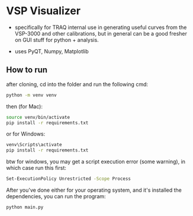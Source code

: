 # VSP Visualizer

* specifically for TRAQ internal use in generating useful curves from the VSP-3000 and other calibrations, but in general can be a good fresher on GUI stuff for python + analysis.

* uses PyQT, Numpy, Matplotlib 

## How to run


after cloning, cd into the folder and run the following cmd:

``` bash
python -m venv venv
```

then (for Mac):

```bash
source venv/bin/activate
pip install -r requirements.txt
```

or for Windows:
```bash
venv\Scripts\activate
pip install -r requirements.txt
```

btw for windows, you may get a script execution error (some warning), in which case run this first:
```bash
Set-ExecutionPolicy Unrestricted -Scope Process
```

After you've done either for your operating system, and it's installed the dependencies, you can run the program:

``` bash
python main.py
```
